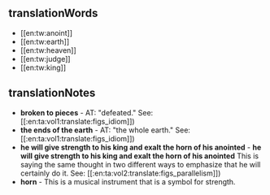 ## translationWords

* [[en:tw:anoint]]
* [[en:tw:earth]]
* [[en:tw:heaven]]
* [[en:tw:judge]]
* [[en:tw:king]]

## translationNotes

* **broken to pieces** - AT: "defeated."  See: [[:en:ta:vol1:translate:figs_idiom]])
* **the ends of the earth** - AT: "the whole earth." See: [[:en:ta:vol1:translate:figs_idiom]])
* **he will give strength to his king and exalt the horn of his anointed** - <b>he will give strength to his king and exalt the horn of his anointed</b> This is saying the same thought in two different ways to emphasize that he will certainly do it.  See: [[:en:ta:vol2:translate:figs_parallelism]])
* **horn** - This is a musical instrument that is a symbol for strength.
